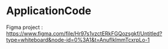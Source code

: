 # ApplicationCode
Figma project : https://www.figma.com/file/Hr97s1vzctERkFGQozsgkf/Untitled?type=whiteboard&node-id=0%3A1&t=AnuflklmmTcxrpLo-1
